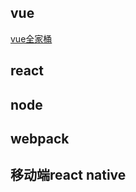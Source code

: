 ## vue
[vue全家桶](https://github.com/Sofiya-xuanxuan/blog/tree/master/1-Gather/1-Vue)
## react
## node
## webpack
## 移动端react native

